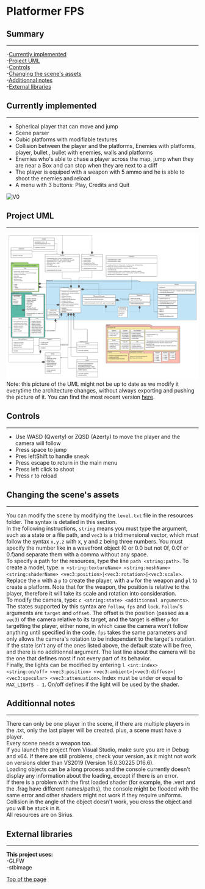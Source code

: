 # Platformer FPS

## <h2 id="top">Summary</h2>
---
-[Currently implemented](#implements)   
-[Project UML](#architecture)  
-[Controls](#ctrl)  
-[Changing the scene's assets](#scene)  
-[Additionnal notes](#notes)  
-[External libraries](#libs)  

## <h2 id="implements">Currently implemented</h2>
---
- Spherical player that can move and jump  
- Scene parser  
- Cubic platforms with modifiable textures   
- Collision between the player and the platforms, Enemies with platforms, player, bullet , bullet with enemies, walls and platforms 
- Enemies who's able to chase a player across the map, jump when they are near a Box and can stop when they are next to a cliff
- The player is equiped with a weapon with 5 ammo and he is able to shoot the enemies and reload
- A menu with 3 buttons: Play, Credits and Quit


![V0](ScreenShots/01.gif)  

## <h2 id="architecture">Project UML</h2>
---
![UML](UML/UML_platformer.png)  
Note: this picture of the UML might not be up to date as we modify it everytime the architecture changes, without always exporting and pushing the picture of it. You can find the most recent version [here](https://lucid.app/lucidchart/invitations/accept/inv_7613dabb-0504-42b0-9614-6adee5bc3731?viewport_loc=1232%2C-1009%2C3489%2C1759%2C0_0).  

## <h2 id="ctrl">Controls</h2>
---
- Use WASD (Qwerty) or ZQSD (Azerty) to move the player and the camera will follow  
- Press space to jump
- Pres leftShift to handle sneak
- Press escape to return in the main menu
- Press left click to shoot
- Press r to reload  

## <h2 id="scene">Changing the scene's assets</h2>
---
You can modify the scene by modifying the `level.txt` file in the resources folder. The syntax is detailed in this section.  
In the following instructions, `string` means you must type the argument, such as a state or a file path, and `vec3` is a tridimensional vector, which must follow the syntax `x,y,z` with x, y and z being three numbers. You must specify the number like in a wavefront object (0 or 0.0 but not 0f, 0.0f or 0.f)and separate them with a comma without any space.  
To specify a path for the resources, type the line `path <string:path>`. To create a model, type: `m <string:textureName> <string:meshName> <string:shaderName> <vec3:position>|<vec3:rotation>|<vec3:scale>`. Replace the `m` with a `p` to create the player, with a `w` for the weapon and `pl` to create a platform. Note that for the weapon, the position is relative to the player, therefore it will take its scale and rotation into consideration.   
To modify the camera, type: `c <string:state> <additionnal arguments>`. The states supported by this syntax are `follow`, `fps` and `lock`. `Follow`'s arguments are  `target` and `offset`. The offset is the position (passed as a `vec3`) of the camera relative to its target, and the target is either `p` for targetting the player, either none, in which case the camera won't follow anything until specified in the code. `fps` takes the same parameters and only allows the camera's rotation to be independant to the target's rotation. If the state isn't any of the ones listed above, the default state will be free, and there is no additionnal argument.  The last line about the camera will be the one that defines most if not every part of its behavior.  
Finally, the lights can be modified by entering  `l <int:index> <string:on/off> <vec3:position> <vec3:ambient>|<vec3:diffuse>|<vec3:specular> <vec3:attenuation>`. Index must be under or equal to `MAX_LIGHTS - 1`. On/off defines if the light will be used by the shader.  

## <h2 id="notes">Additionnal notes</h2>
---
There can only be one player in the scene, if there are multiple players in the .txt, only the last player will be created. plus, a scene must have a player.  
Every scene needs a weapon too.  
If you launch the project from Visual Studio, make sure you are in Debug and x64. If there are still problems, check your version, as it might not work on versions older than VS2019 (Version 16.0.30225 D16.6).  
Loading objects can be a long process and the console currently doesn't display any information about the loading, except if there is an error.  
If there is a problem with the first loaded shader (for example, the .vert and the .frag have different names/paths), the console might be flooded with the same error and other shaders might not work if they require uniforms.  
Collision in the angle of the object doesn't work, you cross the object and you will be stuck in it.  
All resources are on Sirius.  

## <h2 id="libs">External libraries</h2>
---
**This project uses:**  
-GLFW   
-stbimage  

[Top of the page](#top)